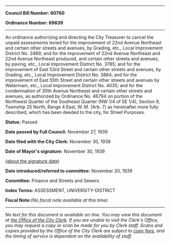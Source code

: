 

********

**Council Bill Number: 60760**
   
**Ordinance Number: 69639**
********

 An ordinance authorizing and directing the City Treasurer to cancel the unpaid assessments levied for the improvement of 22nd Avenue Northeast and certain other streets and avenues, by Grading, etc., Local Improvement District No. 2489; and for the improvement of 22nd Avenue Northeast and 22nd Avenue Northeast produced, and certain other streets and avenues, by paving, etc., Local Improvement District No. 3785; and for the improvement of East 53rd Street and certain other streets and avenues, by Grading, etc., Local Improvement District No. 3884; and for the improvement of East 55th Street and certain other streets and avenues by Watermain, etc., Local Improvement District No. 4035; and for the condemnation of 30th Avenue Northeast and certain other streets and avenues, as authorized by Ordinance No. 46794 on portion of the Northwest Quarter of the Southeast Quarter (NW 1/4 of SE 1/4), Section 9, Township 25 North, Range 4 East, W. M. (Arb. 7) as hereinafter more fully described, which has been deeded to the city, for Street Purposes.

**Status:** Passed
   
**Date passed by Full Council:** November 27, 1939
   
**Date filed with the City Clerk:** November 30, 1939
   
**Date of Mayor's signature:** November 30, 1939
   
[(about the signature date)](/~public/approvaldate.htm)
   
   
   
**Date introduced/referred to committee:** November 20, 1939
   
**Committee:** Finance and Streets and Sewers
   
   
**Index Terms:** ASSESSMENT, UNIVERSITY-DISTRICT

**Fiscal Note:**_(No fiscal note available at this time)_
********

_No text for this document is available on-line. You may view this document at [the Office of the City Clerk](http://www.seattle.gov/leg/clerk/contactUs.htm). If you are unable to visit the Clerk's Office, you may request a copy or scan be made for you by Clerk staff. Scans and copies provided by the Office of the City Clerk are subject to [copy fees](http://clerk.seattle.gov/~public/clerkfees.htm), and the timing of service is dependent on the availability of staff._

